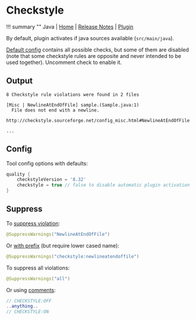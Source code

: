 # Checkstyle

!!! summary ""
    Java | 
    [Home](http://checkstyle.sourceforge.net) | 
    [Release Notes](http://checkstyle.sourceforge.net/releasenotes.html) |
    [Plugin](https://docs.gradle.org/current/userguide/checkstyle_plugin.html)     
    
By default, plugin activates if java sources available (`src/main/java`).    

[Default config](https://github.com/xvik/gradle-quality-plugin/blob/master/src/main/resources/ru/vyarus/quality/config/checkstyle/checkstyle.xml)
contains all possible checks, but some of them are disabled (note that some checkstyle rules are opposite and 
never intended to be used together). Uncomment check to enable it.

## Output

```
8 Checkstyle rule violations were found in 2 files

[Misc | NewlineAtEndOfFile] sample.(Sample.java:1)
  File does not end with a newline.
  http://checkstyle.sourceforge.net/config_misc.html#NewlineAtEndOfFile
  
...
```

## Config

Tool config options with defaults:

```groovy
quality {
    checkstyleVersion = '8.32'
    checkstyle = true // false to disable automatic plugin activation
}
```

## Suppress

To [suppress violation](http://checkstyle.sourceforge.net/config_filters.html#SuppressWarningsFilter):

```java
@SuppressWarnings("NewlineAtEndOfFile")
```

Or [with prefix](http://checkstyle.sourceforge.net/config_annotation.html#SuppressWarningsHolder) (but require lower cased name):

```java
@SuppressWarnings("checkstyle:newlineatendoffile")
```

To suppress all violations:

```java
@SuppressWarnings("all")
```

Or using [comments](http://checkstyle.sourceforge.net/config_filters.html#SuppressionCommentFilter):

```java
// CHECKSTYLE:OFF
..anything..
// CHECKSTYLE:ON
```